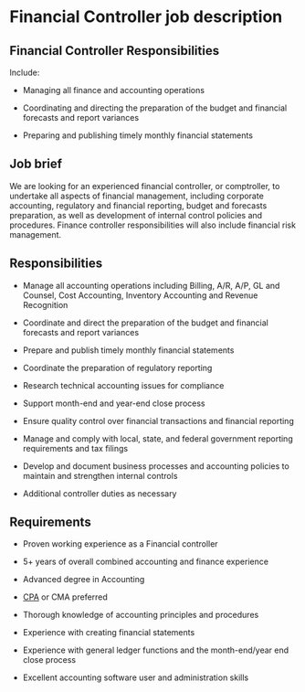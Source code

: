 # Financial Controller job description


## Financial Controller Responsibilities

Include:

* Managing all finance and accounting operations

* Coordinating and directing the preparation of the budget and financial forecasts and report variances

* Preparing and publishing timely monthly financial statements

<em id="__mceDel"></em>


## Job brief

We are looking for an experienced financial controller, or comptroller, to undertake all aspects of financial management, including corporate accounting, regulatory and financial reporting, budget and forecasts preparation, as well as development of internal control policies and procedures. Finance controller responsibilities will also include financial risk management.


## Responsibilities

* Manage all accounting operations including Billing, A/R, A/P, GL and Counsel, Cost Accounting, Inventory Accounting and Revenue Recognition

* Coordinate and direct the preparation of the budget and financial forecasts and report variances

* Prepare and publish timely monthly financial statements

* Coordinate the preparation of regulatory reporting

* Research technical accounting issues for compliance

* Support month-end and year-end close process

* Ensure quality control over financial transactions and financial reporting

* Manage and comply with local, state, and federal government reporting requirements and tax filings

* Develop and document business processes and accounting policies to maintain and strengthen internal controls

* Additional controller duties as necessary


## Requirements

* Proven working experience as a Financial controller

* 5+ years of overall combined accounting and finance experience

* Advanced degree in Accounting

* <a href="https://resources.workable.com/certified-public-accountant-cpa-job-description">CPA</a> or CMA preferred

* Thorough knowledge of accounting principles and procedures

* Experience with creating financial statements

* Experience with general ledger functions and the month-end/year end close process

* Excellent accounting software user and administration skills
